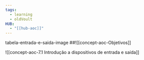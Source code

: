 ```yaml
---
tags:
  - learning
  - oldVoult
HUB:
  - "[[hub-aoc]]"
---
```

tabela-entrada-e-saida-image ##![[concept-aoc-Objetivos]]

![[concept-aoc-7.1 Introdução a dispositivos de entrada e saída]]